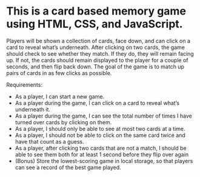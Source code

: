 # This is a card based memory game using HTML, CSS, and JavaScript.

Players will be shown a collection of cards, face down, and can click on a card to reveal what’s underneath. After clicking on two cards, the game should check to see whether they match. If they do, they will remain facing up. If not, the cards should remain displayed to the player for a couple of seconds, and then flip back down. The goal of the game is to match up pairs of cards in as few clicks as possible.

Requirements:
- As a player, I can start a new game.
- As a player during the game, I can click on a card to reveal what’s underneath it.
- As a player during the game, I can see the total number of times I have turned over cards by clicking on them.
- As a player, I should only be able to see at most two cards at a time.
- As a player, I should not be able to click on the same card twice and have that count as a guess.
- As a player, after clicking two cards that are not a match, I should be able to see them both for at least 1 second before they flip over again
- (Bonus) Store the lowest-scoring game in local storage, so that players can see a record of the best game played.

